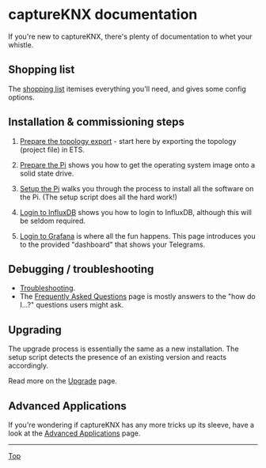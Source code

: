 # captureKNX documentation

If you're new to captureKNX, there's plenty of documentation to whet your whistle.

## Shopping list

The [shopping list](/docs/shopping-list.md) itemises everything you'll need, and gives some config options.

## Installation & commissioning steps

1. [Prepare the topology export](/docs/step1-prepare-the-topology-export.md) - start here by exporting the topology (project file) in ETS.

2. [Prepare the Pi](/docs/step2-prepare-the-pi.md) shows you how to get the operating system image onto a solid state drive.

3. [Setup the Pi](/docs/step3-setup-the-Pi.md) walks you through the process to install all the software on the Pi. (The setup script does all the hard work!)
4. [Login to InfluxDB](/docs/step4-login-to-influxdb.md) shows you how to login to InfluxDB, although this will be seldom required.
5. [Login to Grafana](/docs/step5-login-to-grafana.md) is where all the fun happens. This page introduces you to the provided "dashboard" that shows your Telegrams.

## Debugging / troubleshooting

- [Troubleshooting](/docs/troubleshooting.md).
- The [Frequently Asked Questions](/docs/FAQ.md) page is mostly answers to the "how do I...?" questions users might ask.

## Upgrading

The upgrade process is essentially the same as a new installation. The setup script detects the presence of an existing version and reacts accordingly.

Read more on the [Upgrade](/docs/upgrade.md) page.

## Advanced Applications

If you're wondering if captureKNX has any more tricks up its sleeve, have a look at the [Advanced Applications](/docs/advanced-applications.md) page.
<br>

<hr />

[Top](#captureKNX-documentation)

